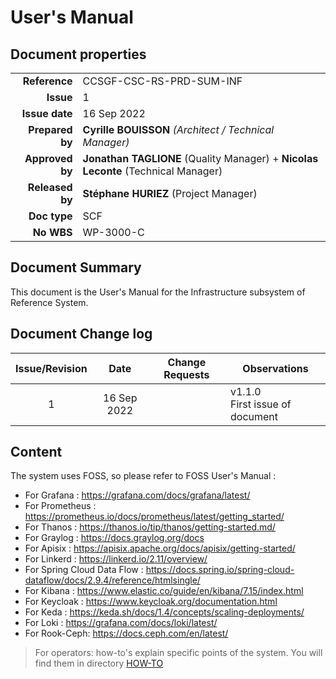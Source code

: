 # User's Manual

## Document properties

|    |   |
| -: | - |
|    **Reference** | CCSGF-CSC-RS-PRD-SUM-INF |
|        **Issue** | 1 |
|   **Issue date** | 16 Sep 2022 |
|  **Prepared by** | **Cyrille BOUISSON**  *(Architect / Technical Manager)* |
|  **Approved by** | **Jonathan TAGLIONE** (Quality Manager) + **Nicolas Leconte** (Technical Manager) |
|  **Released by** | **Stéphane HURIEZ** (Project Manager) |
|     **Doc type** | SCF |
|       **No WBS** | WP-3000-C |

## Document Summary

This document is the User's Manual for the Infrastructure subsystem of Reference System.

## Document Change log

| Issue/Revision | Date | Change Requests | Observations |
| :------------: | :--: | --------------- | ------------ |
| 1 | 16 Sep 2022 | | v1.1.0 <br> First issue of document |

## Content

The system uses FOSS, so please refer to FOSS User's Manual :
- For Grafana : https://grafana.com/docs/grafana/latest/
- For Prometheus : https://prometheus.io/docs/prometheus/latest/getting_started/
- For Thanos : https://thanos.io/tip/thanos/getting-started.md/
- For Graylog : https://docs.graylog.org/docs
- For Apisix : https://apisix.apache.org/docs/apisix/getting-started/
- For Linkerd : https://linkerd.io/2.11/overview/
- For Spring Cloud Data Flow : https://docs.spring.io/spring-cloud-dataflow/docs/2.9.4/reference/htmlsingle/
- For Kibana : https://www.elastic.co/guide/en/kibana/7.15/index.html
- For Keycloak : https://www.keycloak.org/documentation.html
- For Keda : https://keda.sh/docs/1.4/concepts/scaling-deployments/
- For Loki : https://grafana.com/docs/loki/latest/
- For Rook-Ceph: https://docs.ceph.com/en/latest/

> For operators: how-to's explain specific points of the system. You will find them in directory [HOW-TO](./how-to/)
